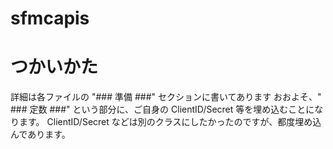 # sfmcapis
# つかいかた

詳細は各ファイルの "### 準備 ###" セクションに書いてあります
おおよそ、" ### 定数 ###" という部分に、ご自身の ClientID/Secret 等を埋め込むことになります。
ClientID/Secret などは別のクラスにしたかったのですが、都度埋め込んであります。

